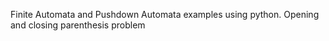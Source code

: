 Finite Automata and Pushdown Automata examples using python. Opening and closing parenthesis problem